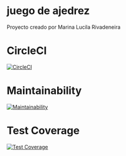 # juego de ajedrez
Proyecto creado por Marina Lucila Rivadeneira

# CircleCI
[![CircleCI](https://dl.circleci.com/status-badge/img/gh/um-computacion-tm/ajedrez-2024-mar1naRivadeneira/tree/main.svg?style=svg)](https://dl.circleci.com/status-badge/redirect/gh/um-computacion-tm/ajedrez-2024-mar1naRivadeneira/tree/main)

# Maintainability 
[![Maintainability](https://api.codeclimate.com/v1/badges/fd901bfd7f32f49569e7/maintainability)](https://codeclimate.com/github/um-computacion-tm/ajedrez-2024-mar1naRivadeneira/maintainability)

# Test Coverage 
[![Test Coverage](https://api.codeclimate.com/v1/badges/fd901bfd7f32f49569e7/test_coverage)](https://codeclimate.com/github/um-computacion-tm/ajedrez-2024-mar1naRivadeneira/test_coverage)
